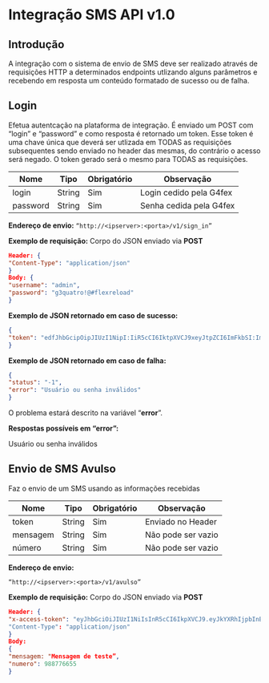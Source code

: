 <!-- TITLE: Integração SMS API  v1.0 -->
<!-- SUBTITLE: Integração SMS API v1.0 -->

# Integração SMS API v1.0
## Introdução
A integração com o sistema de envio de SMS deve ser realizado através de requisições HTTP a determinados endpoints utlizando alguns parâmetros e recebendo em resposta um conteúdo formatado de sucesso ou de falha.

## Login
Efetua autentcação na plataforma de integração. É enviado um POST com “login” e “password” e como resposta é retornado um token. Esse token é uma chave única que deverá ser utlizada em TODAS as requisições subsequentes sendo enviado no header das mesmas, do contrário o acesso será negado. O token gerado será o mesmo para TODAS as requisições.

|    Nome        |    Tipo      |    Obrigatório    |    Observação                 |
|----------------|--------------|-------------------|-------------------------------|
|    login       |    String    |    Sim            |    Login cedido pela G4fex    |
|    password    |    String    |    Sim            |    Senha cedida pela G4fex    |


**Endereço de envio:**
```“http://<ipserver>:<porta>/v1/sign_in”```

**Exemplo de requisição:**
Corpo do JSON enviado via **POST**
```json
Header: {
"Content-Type": "application/json"
}
Body: {
"username": "admin",
"password": "g3quatro!@#flexreload"
}
```
**Exemplo de JSON retornado em caso de sucesso:**
```json
{
"token": "edfJhbGcipOipJIUzI1NipI:IiR5cCI6IktpXVCJ9xeyJtpZCI6ImFkbSI:ImlhdCI6MTUzNDUzNDEwipZ"
}
```
**Exemplo de JSON retornado em caso de falha:**

```json
{
"status": "-1",
"error": "Usuário ou senha inválidos"
}
```

O problema estará descrito na variável “**error**”.

**Respostas possíveis em “error”:**

Usuário ou senha inválidos

## Envio de SMS Avulso

Faz o envio de um SMS usando as informações recebidas

|    Nome        	|    Tipo      	|    Obrigatório    	|    Observação              	|
|----------------	|--------------	|-------------------	|----------------------------	|
|    token       	|    String    	|    Sim            	|    Enviado   no Header     	|
|    mensagem    	|    String    	|    Sim            	|    Não pode   ser vazio    	|
|    número      	|    String    	|    Sim            	|    Não pode ser vazio      	|

**Endereço de envio:**

```“http://<ipserver>:<porta>/v1/avulso”```


**Exemplo de requisição:**
Corpo do JSON enviado via **POST**
```json
Header: {
"x-access-token": "eyJhbGciOiJIUzI1NiIsInR5cCI6IkpXVCJ9.eyJkYXRhIjpbInBlcm1pc3Npb24iLCJncnVwbyIsImNvbnRhdG8iLCJzbXNfYW5hbGl0aWNvIiwic21zX3NpbnRhdGljbyIsInVzZXIiLCJzbXMiLCJjaGlwIl0sImlhdCI6MTU0MjkwOTM3M30._WZveTvxfLFGPfYi3z4OpYHZv8jwz4uNzTWEldRdhcI"
"Content-Type": "application/json"
}
Body:
{
"mensagem: "Mensagem de teste”,
"numero": 988776655
}
```